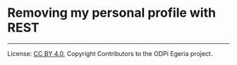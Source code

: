<!-- SPDX-License-Identifier: CC-BY-4.0 -->
<!-- Copyright Contributors to the ODPi Egeria project. -->

# Removing my personal profile with REST



----
License: [CC BY 4.0](https://creativecommons.org/licenses/by/4.0/),
Copyright Contributors to the ODPi Egeria project.